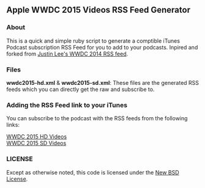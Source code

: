 ## Apple WWDC 2015 Videos RSS Feed Generator

### About

This is a quick and simple ruby script to generate a comptible iTunes Podcast subscription RSS Feed for you to add to your podcasts. Inpired and forked from [Justin Lee's WWDC 2014 RSS feed](https://github.com/juslee/wwdc2014rssfeed).

### Files

__wwdc2015-hd.xml__ & __wwdc2015-sd.xml__: These files are the generated RSS feeds which you can directly get the raw and subscribe to.

### Adding the RSS Feed link to your iTunes

You can subscribe to the podcast with the RSS feeds from the following links:

[WWDC 2015 HD Videos](https://raw.githubusercontent.com/beny/wwdc2015rssfeed/master/wwdc2015-hd.rss)  
[WWDC 2015 SD Videos](https://raw.githubusercontent.com/beny/wwdc2015rssfeed/master/wwdc2015-sd.rss)

### LICENSE

Except as otherwise noted, this code is licensed under the [New BSD License](http://opensource.org/licenses/BSD-3-Clause).